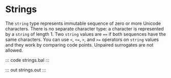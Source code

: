 # Strings

The `string` type represents immutable sequence of zero or more Unicode characters. 
There is no separate character type: a character is represented by a `string` of length 1.
Two `string` values are `==` if both sequences have the same characters.
You can use `<`, `<=`, `>`, and `>=` operators on `string` values and they work by comparing code points.
Unpaired surrogates are not allowed.

::: code strings.bal :::

::: out strings.out :::